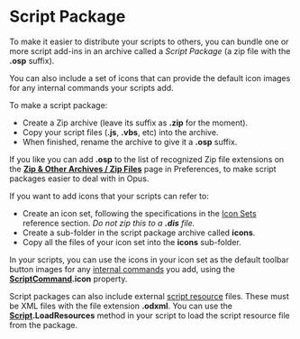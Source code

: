 # Script Package

To make it easier to distribute your scripts to others, you can bundle one or more script add-ins in an archive called a *Script Package* (a zip file with the **.osp** suffix).

You can also include a set of icons that can provide the default icon images for any internal commands your scripts add.

To make a script package:

- Create a Zip archive (leave its suffix as **.zip** for the moment).
- Copy your script files (**.js**, **.vbs**, etc) into the archive.
- When finished, rename the archive to give it a **.osp** suffix.

If you like you can add **.osp** to the list of recognized Zip file extensions on the **[Zip & Other Archives / Zip Files](/Manual/preferences/preferences_categories/zip_and_other_archives/README.md)** page in Preferences, to make script packages easier to deal with in Opus.

If you want to add icons that your scripts can refer to:

- Create an icon set, following the specifications in the [Icon Sets](/Manual/reference/icon_sets/README.md) reference section. *Do not zip this to a **.dis** file.*
- Create a sub-folder in the script package archive called **icons**.
- Copy all the files of your icon set into the **icons** sub-folder.

In your scripts, you can use the icons in your icon set as the default toolbar button images for any [internal commands](../example_scripts/adding_a_new_internal_command.md) you add, using the **[ScriptCommand](/Manual/reference/scripting_reference/scripting_objects/scriptcommand.md).icon** property.

Script packages can also include external [script resource](../resources/README.md) files. These must be XML files with the file extension **.odxml**. You can use the **[Script](/Manual/reference/scripting_reference/scripting_objects/script.md).LoadResources** method in your script to load the script resource file from the package.
